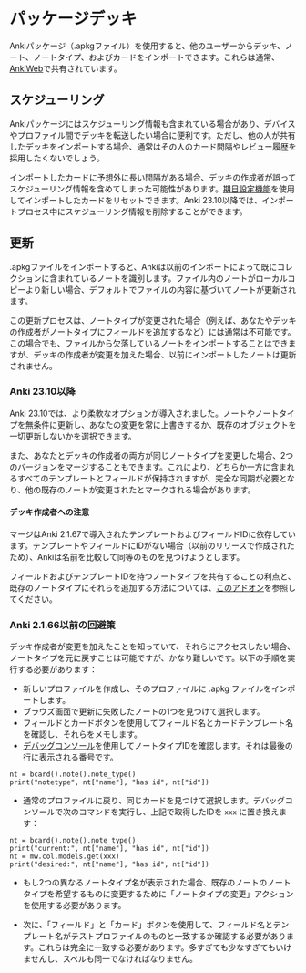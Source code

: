 # パッケージデッキ

<!-- toc -->

Ankiパッケージ（.apkgファイル）を使用すると、他のユーザーからデッキ、ノート、ノートタイプ、およびカードをインポートできます。これらは通常、[AnkiWeb](https://ankiweb.net/shared/decks)で共有されています。

## スケジューリング

Ankiパッケージにはスケジューリング情報も含まれている場合があり、デバイスやプロファイル間でデッキを転送したい場合に便利です。ただし、他の人が共有したデッキをインポートする場合、通常はその人のカード間隔やレビュー履歴を採用したくないでしょう。

インポートしたカードに予想外に長い間隔がある場合、デッキの作成者が誤ってスケジューリング情報を含めてしまった可能性があります。[期日設定機能](../browsing.md#カード)を使用してインポートしたカードをリセットできます。Anki 23.10以降では、インポートプロセス中にスケジューリング情報を削除することができます。

## 更新

.apkgファイルをインポートすると、Ankiは以前のインポートによって既にコレクションに含まれているノートを識別します。ファイル内のノートがローカルコピーより新しい場合、デフォルトでファイルの内容に基づいてノートが更新されます。

この更新プロセスは、ノートタイプが変更された場合（例えば、あなたやデッキの作成者がノートタイプにフィールドを追加するなど）には通常は不可能です。この場合でも、ファイルから欠落しているノートをインポートすることはできますが、デッキの作成者が変更を加えた場合、以前にインポートしたノートは更新されません。

### Anki 23.10以降

Anki 23.10では、より柔軟なオプションが導入されました。ノートやノートタイプを無条件に更新し、あなたの変更を常に上書きするか、既存のオブジェクトを一切更新しないかを選択できます。

また、あなたとデッキの作成者の両方が同じノートタイプを変更した場合、2つのバージョンをマージすることもできます。これにより、どちらか一方に含まれるすべてのテンプレートとフィールドが保持されますが、完全な同期が必要となり、他の既存のノートが変更されたとマークされる場合があります。

#### デッキ作成者への注意

マージはAnki 2.1.67で導入されたテンプレートおよびフィールドIDに依存しています。テンプレートやフィールドにIDがない場合（以前のリリースで作成されたため）、Ankiは名前を比較して同等のものを見つけようとします。

フィールドおよびテンプレートIDを持つノートタイプを共有することの利点と、既存のノートタイプにそれらを追加する方法については、[このアドオン](https://ankiweb.net/shared/info/2063785767)を参照してください。

### Anki 2.1.66以前の回避策

デッキ作成者が変更を加えたことを知っていて、それらにアクセスしたい場合、ノートタイプを元に戻すことは可能ですが、かなり難しいです。以下の手順を実行する必要があります：

- 新しいプロファイルを作成し、そのプロファイルに .apkg ファイルをインポートします。
- ブラウズ画面で更新に失敗したノートの1つを見つけて選択します。
- フィールドとカードボタンを使用してフィールド名とカードテンプレート名を確認し、それらをメモします。
- [デバッグコンソール](https://docs.ankiweb.net/misc.html#debug-console)を使用してノートタイプIDを確認します。それは最後の行に表示される番号です。

```
nt = bcard().note().note_type()
print("notetype", nt["name"], "has id", nt["id"])
```

- 通常のプロファイルに戻り、同じカードを見つけて選択します。デバッグコンソールで次のコマンドを実行し、上記で取得したIDを `xxx` に置き換えます：

```
nt = bcard().note().note_type()
print("current:", nt["name"], "has id", nt["id"])
nt = mw.col.models.get(xxx)
print("desired:", nt["name"], "has id", nt["id"])
```

- もし2つの異なるノートタイプ名が表示された場合、既存のノートのノートタイプを希望するものに変更するために「ノートタイプの変更」アクションを使用する必要があります。

- 次に、「フィールド」と「カード」ボタンを使用して、フィールド名とテンプレート名がテストプロファイルのものと一致するか確認する必要があります。これらは完全に一致する必要があります。多すぎても少なすぎてもいけませんし、スペルも同一でなければなりません。